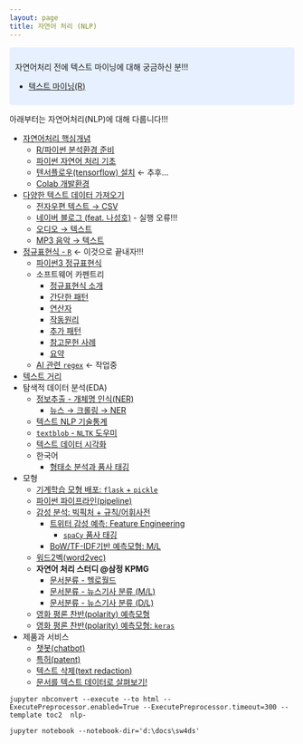 ```yaml
---
layout: page
title: 자연어 처리 (NLP)
---
```


<style>
div.blue { background-color:#e6f0ff; border-radius: 5px; padding: 10px;}
</style>
<div class = "blue">

자연어처리 전에 텍스트 마이닝에 대해 궁금하신 분!!!

- [텍스트 마이닝(R)](https://statkclee.github.io/text/)

</div>

아래부터는 자연어처리(NLP)에 대해 다룹니다!!!

- [자연어처리 핵심개념](nlp-concept.html)
    - [R/파이썬 분석환경 준비](nlp-toolchain.html)
    - [파이썬 자연어 처리 기초](nlp-python-basic.html)
    - [텐서플로우(tensorflow) 설치](nlp-tensorflow-install.html) &larr; 추후... 
    - [Colab 개발환경](nlp-colab.html)
- [다양한 텍스트 데이터 가져오기](regex-import-text.html)
    - [전자우편 텍스트 &rarr; CSV](nlp-ingest-text.html)
    - [네이버 블로그 (feat. 나성호)](nlp-ingest-naver-blog.html) - 실행 오류!!!
    - [오디오 &rarr; 텍스트](nlp-audio-transcribe.html)
    - [MP3 음악 &rarr; 텍스트](nlp-mp3-transcribe.html)
- [정규표현식 - `R`](regex-index.html) &larr; 이것으로 끝내자!!!
    - [파이썬3 정규표현식](regex-python3.html)
    - 소프트웨어 카펜트리 
        - [정규표현식 소개](regex-intro.html)
        - [간단한 패턴](regex-simple-pattern.html)
        - [연산자](regex-operators.html)
        - [작동원리](regex-under-the-hood.html)
        - [추가 패턴](regex-more-pattern.html)
        - [참고문헌 사례](regex-last-wrinkle.html)
        - [요약](regex-wrapup.html) 
    - [AI 관련 `regex`](regex-ai-nlp.html) &larr; 작업중
- [텍스트 거리](nlp-text-distance.html)
- 탐색적 데이터 분석(EDA)
    - [정보추출 - 개체명 인식(NER)](nlp-ner-python.html)
        - [뉴스 &rarr; 크롤링 &rarr; NER](nlp-ner-python-crawling.html)
    - [텍스트 NLP 기술통계](nlp-twitter-describe.html)
    - [`textblob` - `NLTK` 도우미](nlp-textblob.html)
    - [텍스트 데이터 시각화](nlp-text-viz.html)
    - 한국어
        - [형태소 분석과 품사 태깅](nlp-pos-tagging.html)
- 모형
    - [기계학습 모형 배포: `flask` + `pickle`](nlp-ml-deployment.html) 
    - [파이썬 파이프라인(pipeline)](nlp-python-pipeline.html) 
    - [감성 분석: 빅픽처 + 규칙/어휘사전](nlp-sentiment.html)
        - [트위터 감성 예측: Feature Engineering](nlp-twitter-ml.html)
            - [`spaCy` 품사 태깅](nlp-twitter-ml-pos.html)
        - [BoW/TF-IDF기반 예측모형: M/L](nlp-twitter-ml-bow.html)
    - [워드2벡(word2vec)](nlp-word2vec-python.html)
    - **자연어 처리 스터디 @삼정 KPMG**
        - [문서분류 - 헬로월드](nlp-classification.html)
        - [문서분류 - 뉴스기사 분류 (M/L)](nlp-newsgroup-classification.html)
        - [문서분류 - 뉴스기사 분류 (D/L)](nlp-newsgroup-classification-dl.html)
    - [영화 평론 찬반(polarity) 예측모형](nlp-movie-review.html)
    - [영화 평론 찬반(polarity) 예측모형: `keras`](nlp-movie-review-keras.html)
- 제품과 서비스
    - [챗봇(chatbot)](nlp-chatbot.html)
    - [특허(patent)](nlp-patent.html)
    - [텍스트 삭제(text redaction)](nlp-text-redaction.html)
    - [문서를 텍스트 데이터로 살펴보기!](https://colab.research.google.com/drive/1TrRJtSaR1TNiaNAhKHue0naBUvDv8Z5K#scrollTo=7TLsE7fhgEAq)

`jupyter nbconvert --execute --to html --ExecutePreprocessor.enabled=True --ExecutePreprocessor.timeout=300 --template toc2  nlp-` <br>

`jupyter notebook --notebook-dir='d:\docs\sw4ds'`
